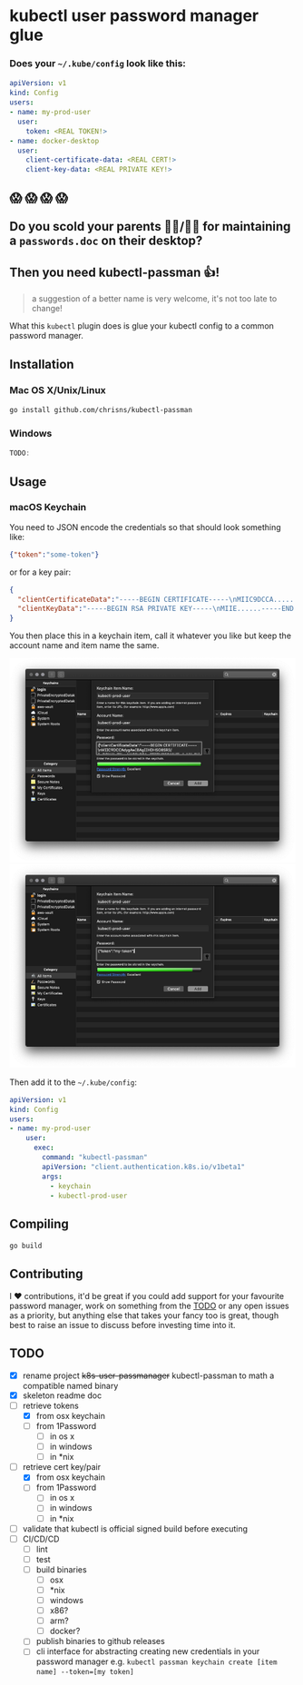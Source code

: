 # kubectl user password manager glue

### Does your `~/.kube/config` look like this:

```yaml
apiVersion: v1
kind: Config
users:
- name: my-prod-user
  user:
    token: <REAL TOKEN!>
- name: docker-desktop
  user:
    client-certificate-data: <REAL CERT!>
    client-key-data: <REAL PRIVATE KEY!>
```

## :scream: :scream: :scream: :scream:<br/><br/>Do you scold your parents :man_teacher:/:woman_teacher: for maintaining a `passwords.doc` on their desktop?

## Then you need kubectl-passman :thumbsup:!

> a suggestion of a better name is very welcome, it's not too late to change!

What this `kubectl` plugin does is glue your kubectl config to a common password manager.

## Installation

### Mac OS X/Unix/Linux

```bash
go install github.com/chrisns/kubectl-passman
```

### Windows

```powershell
TODO:
```

## Usage

### macOS Keychain

You need to JSON encode the credentials so that should look something like:

```json
{"token":"some-token"}
```

or for a key pair:

```json
{
  "clientCertificateData":"-----BEGIN CERTIFICATE-----\nMIIC9DCCA.......-----END CERTIFICATE-----",
  "clientKeyData":"-----BEGIN RSA PRIVATE KEY-----\nMIIE......-----END RSA PRIVATE KEY-----"
}
```

You then place this in a keychain item, call it whatever you like but keep the account name and item name the same.

![Screenshot of adding a keypair](resources/osxkeychain-keypair.png)
![Screenshot of adding a token](resources/osxkeychain-token.png)

Then add it to the `~/.kube/config`:

```yaml
apiVersion: v1
kind: Config
users:
- name: my-prod-user
    user:
      exec:
        command: "kubectl-passman"
        apiVersion: "client.authentication.k8s.io/v1beta1"
        args:
          - keychain
          - kubectl-prod-user
```

## Compiling

``` bash
go build
```

## Contributing

I :heart: contributions, it'd be great if you could add support for your favourite password manager, work on something from the [TODO](#TODO) or any open issues as a priority, but anything else that takes your fancy too is great, though best to raise an issue to discuss before investing time into it.

## TODO

- [x] rename project ~~k8s-user-passmanager~~ kubectl-passman to math a compatible named binary
- [x] skeleton readme doc
- [ ] retrieve tokens
  - [x] from osx keychain
  - [ ] from 1Password
    - [ ] in os x
    - [ ] in windows
    - [ ] in *nix
- [ ] retrieve cert key/pair
  - [x] from osx keychain
  - [ ] from 1Password
    - [ ] in os x
    - [ ] in windows
    - [ ] in *nix
- [ ] validate that kubectl is official signed build before executing
- [ ] CI/CD/CD
  - [ ] lint
  - [ ] test
  - [ ] build binaries
    - [ ] osx
    - [ ] *nix
    - [ ] windows
    - [ ] x86?
    - [ ] arm?
    - [ ] docker?
  - [ ] publish binaries to github releases
  - [ ] cli interface for abstracting creating new credentials in your password manager e.g. `kubectl passman keychain create [item name] --token=[my token]`
